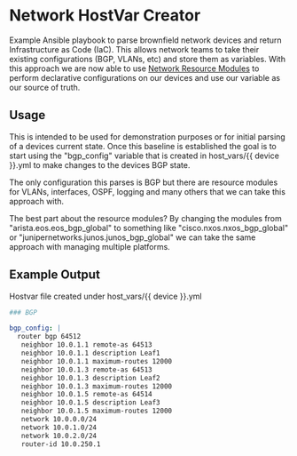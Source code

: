 # Network HostVar Creator

Example Ansible playbook to parse brownfield network devices and return Infrastructure as Code (IaC). This allows network teams to take their existing configurations (BGP, VLANs, etc) and store them as variables. With this approach we are now able to use [Network Resource Modules](https://docs.ansible.com/ansible/latest/network/user_guide/network_resource_modules.html) to perform declarative configurations on our devices and use our variable as our source of truth.

## Usage

This is intended to be used for demonstration purposes or for initial parsing of a devices current state. Once this baseline is established the goal is to start using the "bgp_config" variable that is created in host_vars/{{  device }}.yml to make changes to the devices BGP state.

The only configuration this parses is BGP but there are resource modules for VLANs, interfaces, OSPF, logging and many others that we can take this approach with. 

The best part about the resource modules? By changing the modules from "arista.eos.eos_bgp_global" to something like "cisco.nxos.nxos_bgp_global" or "junipernetworks.junos.junos_bgp_global" we can take the same approach with managing multiple platforms. 

## Example Output

Hostvar file created under host_vars/{{ device }}.yml

```yaml
### BGP

bgp_config: |
  router bgp 64512
   neighbor 10.0.1.1 remote-as 64513
   neighbor 10.0.1.1 description Leaf1
   neighbor 10.0.1.1 maximum-routes 12000
   neighbor 10.0.1.3 remote-as 64513
   neighbor 10.0.1.3 description Leaf2
   neighbor 10.0.1.3 maximum-routes 12000
   neighbor 10.0.1.5 remote-as 64514
   neighbor 10.0.1.5 description Leaf3
   neighbor 10.0.1.5 maximum-routes 12000
   network 10.0.0.0/24
   network 10.0.1.0/24
   network 10.0.2.0/24
   router-id 10.0.250.1
```
